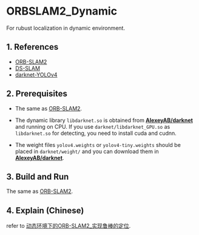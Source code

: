 # ORBSLAM2_Dynamic
For rubust localization in dynamic environment.

## 1. References

- [ORB-SLAM2](https://github.com/raulmur/ORB_SLAM2) 
- [DS-SLAM](https://github.com/ivipsourcecode/DS-SLAM)
- [darknet-YOLOv4](https://github.com/AlexeyAB/darknet)

## 2. Prerequisites

- The same as [ORB-SLAM2](https://github.com/raulmur/ORB_SLAM2).

-  The dynamic library `libdarknet.so` is obtained from [**AlexeyAB/darknet**](https://github.com/AlexeyAB/darknet) and running on CPU. If you use `darknet/libdarknet_GPU.so`  as  `libdarknet.so` for detecting, you need to install cuda and cudnn. 

- The weight files `yolov4.weights` or `yolov4-tiny.weights` should be placed in `darknet/weight/` and you can download them in [**AlexeyAB/darknet**](https://github.com/AlexeyAB/darknet).

## 3. Build and Run

The same as [ORB-SLAM2](https://github.com/raulmur/ORB_SLAM2).

## 4. Explain (Chinese)

refer to [动态环境下的ORB-SLAM2_实现鲁棒的定位](https://blog.csdn.net/XindaBlack/article/details/112909593).



